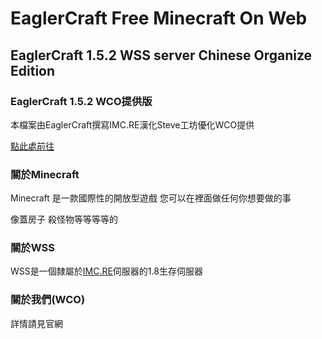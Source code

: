 <!DOCTYPE html>
<html>
<head>
    <h1>
        EaglerCraft Free Minecraft On Web
    </h1>
</head>
<body>
    <h2>
        EaglerCraft 1.5.2 WSS server Chinese Organize Edition
    </h2>
    <h3>
        EaglerCraft 1.5.2 WCO提供版
    </h3>
    <p>
        本檔案由EaglerCraft撰寫IMC.RE漢化Steve工坊優化WCO提供
    </p>
    <a href="https://tmjh1111638.github.io/eaglercraft-wco-edition-files/">點此處前往</a>
    <h3>
        關於Minecraft
    </h3>
    <p>
        Minecraft 是一款國際性的開放型遊戲 您可以在裡面做任何你想要做的事
    </p>
    <p>
        像蓋房子 殺怪物等等等等的
    </p>
    <h3>
        關於WSS
    </h3>
    <p>
        WSS是一個隸屬於<a href="imc.re">IMC.RE</a>伺服器的1.8生存伺服器
    </p>
    <h3>
        關於我們(WCO)
    </h3>
    <p>
        詳情請見官網
    </p>
    
</body>
</html>

